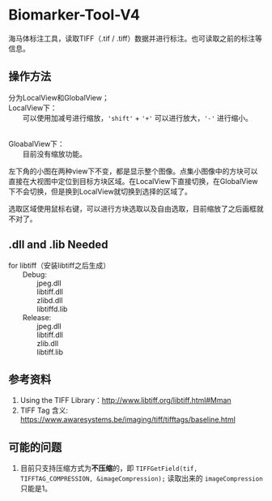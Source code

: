 # Biomarker-Tool-V4
海马体标注工具，读取TIFF（.tif / .tiff）数据并进行标注。也可读取之前的标注等信息。

## 操作方法
分为LocalView和GlobalView；\
LocalView下：\
&emsp;&emsp;可以使用加减号进行缩放，`'shift'` + `'+'` 可以进行放大，`'-'` 进行缩小。\
&emsp;&emsp;

GloabalView下：\
&emsp;&emsp;目前没有缩放功能。

左下角的小图在两种view下不变，都是显示整个图像。点集小图像中的方块可以直接在大视图中定位到目标方块区域。在LocalView下直接切换，在GlobalView下不会切换，但是换到LocalView就切换到选择的区域了。

选取区域使用鼠标右键，可以进行方块选取以及自由选取，目前缩放了之后画框就不对了。

## .dll and .lib Needed
for libtiff（安装libtiff之后生成）\
&emsp;&emsp;Debug:\
&emsp;&emsp;&emsp;&emsp;jpeg.dll\
&emsp;&emsp;&emsp;&emsp;libtiff.dll\
&emsp;&emsp;&emsp;&emsp;zlibd.dll\
&emsp;&emsp;&emsp;&emsp;libtiffd.lib\
&emsp;&emsp;Release:\
&emsp;&emsp;&emsp;&emsp;jpeg.dll\
&emsp;&emsp;&emsp;&emsp;libtiff.dll\
&emsp;&emsp;&emsp;&emsp;zlib.dll\
&emsp;&emsp;&emsp;&emsp;libtiff.lib

## 参考资料
1. Using the TIFF Library：http://www.libtiff.org/libtiff.html#Mman
2. TIFF Tag 含义: https://www.awaresystems.be/imaging/tiff/tifftags/baseline.html

## 可能的问题
1. 目前只支持压缩方式为**不压缩**的，即 `TIFFGetField(tif, TIFFTAG_COMPRESSION, &imageCompression);` 读取出来的 `imageCompression` 只能是1。
